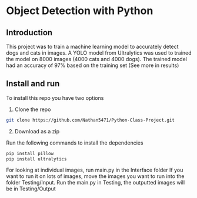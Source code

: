 # Object Detection with Python

## Introduction
This project was to train a machine learning model to accurately detect dogs and cats in images. A YOLO model from Ultralytics was used to trained the model on 8000 images (4000 cats and 4000 dogs). The trained model had an accuracy of 97% based on the training set (See more in results)

## Install and run
To install this repo you have two options
1. Clone the repo
```Bash
git clone https://github.com/Nathan5471/Python-Class-Project.git
```
2. Download as a zip

Run the following commands to install the dependencies
```Bash
pip install pillow
pip install ultralytics
```
For looking at individual images, run main.py in the Interface folder
If you want to run it on lots of images, move the images you want to run into the folder Testing/Input. Run the main.py in Testing, the outputted images will be in Testing/Output
